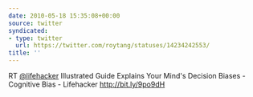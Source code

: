 ```yaml
---
date: 2010-05-18 15:35:08+00:00
source: twitter
syndicated:
- type: twitter
  url: https://twitter.com/roytang/statuses/14234242553/
title: ''
---
```


RT [@lifehacker](https://twitter.com/lifehacker/) Illustrated Guide Explains Your Mind's Decision Biases - Cognitive Bias - Lifehacker http://bit.ly/9po9dH